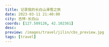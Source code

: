 ```yaml
---
title: 记录我的长白山滑雪之旅
date: 2023-03-11 21:40:00
city: 吉林-长白山
coords: [127.509126, 42.102361]
desc:
preview: /images/travel/jilin/cbs_preview.jpg
tags: [travel]
---
```

